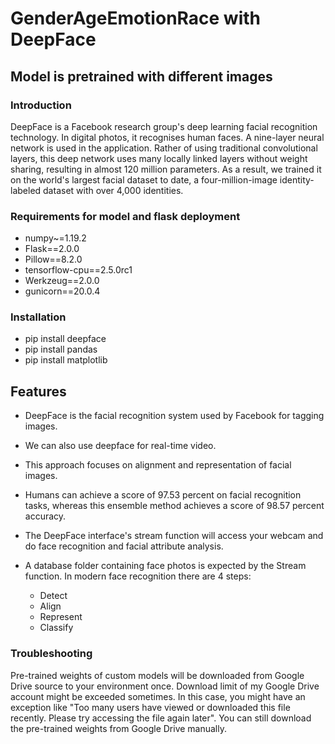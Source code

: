 # GenderAgeEmotionRace with DeepFace
## Model is pretrained with different images
### Introduction

DeepFace is a Facebook research group's deep learning facial recognition technology. In digital photos, it recognises human faces. A nine-layer neural network is used in the application. Rather of using traditional convolutional layers, this deep network uses many locally linked layers without weight sharing, resulting in almost 120 million parameters. As a result, we trained it on the world's largest facial dataset to date, a four-million-image identity-labeled dataset with over 4,000 identities.


### Requirements for model and flask deployment
* numpy~=1.19.2
* Flask==2.0.0
* Pillow==8.2.0
* tensorflow-cpu==2.5.0rc1
* Werkzeug==2.0.0
* gunicorn==20.0.4


### Installation
* pip install deepface
* pip install pandas
* pip install matplotlib


## Features

- DeepFace is the facial recognition system used by Facebook for tagging images.
- We can also use deepface for real-time video.
- This approach focuses on alignment and representation of facial images. 
- Humans can achieve a score of 97.53 percent on facial recognition tasks, whereas this ensemble method achieves a score of 98.57 percent accuracy.
- The DeepFace interface's stream function will access your webcam and do face recognition and facial attribute analysis. 
- A database folder containing face photos is expected by the Stream function.
In modern face recognition there are 4 steps:

  - Detect
  - Align
  - Represent
  - Classify


### Troubleshooting

Pre-trained weights of custom models will be downloaded from Google Drive source to your environment once. Download limit of my Google Drive account might be exceeded sometimes. In this case, you might have an exception like "Too many users have viewed or downloaded this file recently. Please try accessing the file again later". You can still download the pre-trained weights from Google Drive manually.
